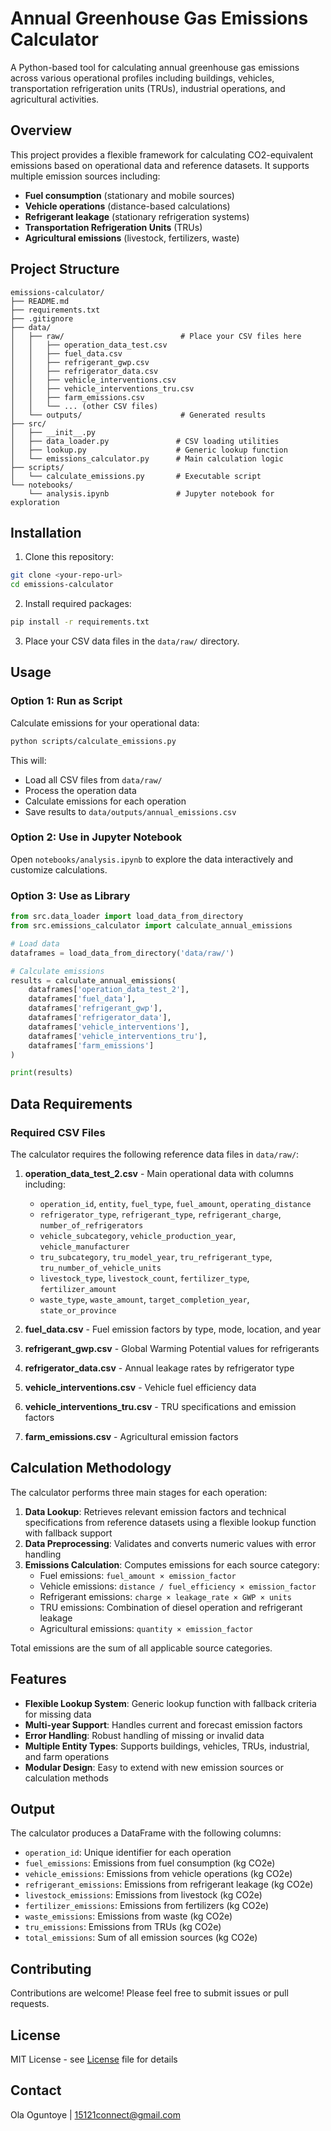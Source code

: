 # Annual Greenhouse Gas Emissions Calculator

A Python-based tool for calculating annual greenhouse gas emissions across various operational profiles including buildings, vehicles, transportation refrigeration units (TRUs), industrial operations, and agricultural activities.

## Overview

This project provides a flexible framework for calculating CO2-equivalent emissions based on operational data and reference datasets. It supports multiple emission sources including:

- **Fuel consumption** (stationary and mobile sources)
- **Vehicle operations** (distance-based calculations)
- **Refrigerant leakage** (stationary refrigeration systems)
- **Transportation Refrigeration Units** (TRUs)
- **Agricultural emissions** (livestock, fertilizers, waste)

## Project Structure

```
emissions-calculator/
├── README.md
├── requirements.txt
├── .gitignore
├── data/
│   ├── raw/                          # Place your CSV files here
│   │   ├── operation_data_test.csv
│   │   ├── fuel_data.csv
│   │   ├── refrigerant_gwp.csv
│   │   ├── refrigerator_data.csv
│   │   ├── vehicle_interventions.csv
│   │   ├── vehicle_interventions_tru.csv
│   │   ├── farm_emissions.csv
│   │   └── ... (other CSV files)
│   └── outputs/                      # Generated results
├── src/
│   ├── __init__.py
│   ├── data_loader.py               # CSV loading utilities
│   ├── lookup.py                    # Generic lookup function
│   └── emissions_calculator.py      # Main calculation logic
├── scripts/
│   └── calculate_emissions.py       # Executable script
└── notebooks/
    └── analysis.ipynb               # Jupyter notebook for exploration
```

## Installation

1. Clone this repository:
```bash
git clone <your-repo-url>
cd emissions-calculator
```

2. Install required packages:
```bash
pip install -r requirements.txt
```

3. Place your CSV data files in the `data/raw/` directory.

## Usage

### Option 1: Run as Script

Calculate emissions for your operational data:

```bash
python scripts/calculate_emissions.py
```

This will:
- Load all CSV files from `data/raw/`
- Process the operation data
- Calculate emissions for each operation
- Save results to `data/outputs/annual_emissions.csv`

### Option 2: Use in Jupyter Notebook

Open `notebooks/analysis.ipynb` to explore the data interactively and customize calculations.

### Option 3: Use as Library

```python
from src.data_loader import load_data_from_directory
from src.emissions_calculator import calculate_annual_emissions

# Load data
dataframes = load_data_from_directory('data/raw/')

# Calculate emissions
results = calculate_annual_emissions(
    dataframes['operation_data_test_2'],
    dataframes['fuel_data'],
    dataframes['refrigerant_gwp'],
    dataframes['refrigerator_data'],
    dataframes['vehicle_interventions'],
    dataframes['vehicle_interventions_tru'],
    dataframes['farm_emissions']
)

print(results)
```

## Data Requirements

### Required CSV Files

The calculator requires the following reference data files in `data/raw/`:

1. **operation_data_test_2.csv** - Main operational data with columns including:
   - `operation_id`, `entity`, `fuel_type`, `fuel_amount`, `operating_distance`
   - `refrigerator_type`, `refrigerant_type`, `refrigerant_charge`, `number_of_refrigerators`
   - `vehicle_subcategory`, `vehicle_production_year`, `vehicle_manufacturer`
   - `tru_subcategory`, `tru_model_year`, `tru_refrigerant_type`, `tru_number_of_vehicle_units`
   - `livestock_type`, `livestock_count`, `fertilizer_type`, `fertilizer_amount`
   - `waste_type`, `waste_amount`, `target_completion_year`, `state_or_province`

2. **fuel_data.csv** - Fuel emission factors by type, mode, location, and year
3. **refrigerant_gwp.csv** - Global Warming Potential values for refrigerants
4. **refrigerator_data.csv** - Annual leakage rates by refrigerator type
5. **vehicle_interventions.csv** - Vehicle fuel efficiency data
6. **vehicle_interventions_tru.csv** - TRU specifications and emission factors
7. **farm_emissions.csv** - Agricultural emission factors

## Calculation Methodology

The calculator performs three main stages for each operation:

1. **Data Lookup**: Retrieves relevant emission factors and technical specifications from reference datasets using a flexible lookup function with fallback support
2. **Data Preprocessing**: Validates and converts numeric values with error handling
3. **Emissions Calculation**: Computes emissions for each source category:
   - Fuel emissions: `fuel_amount × emission_factor`
   - Vehicle emissions: `distance / fuel_efficiency × emission_factor`
   - Refrigerant emissions: `charge × leakage_rate × GWP × units`
   - TRU emissions: Combination of diesel operation and refrigerant leakage
   - Agricultural emissions: `quantity × emission_factor`

Total emissions are the sum of all applicable source categories.

## Features

- **Flexible Lookup System**: Generic lookup function with fallback criteria for missing data
- **Multi-year Support**: Handles current and forecast emission factors
- **Error Handling**: Robust handling of missing or invalid data
- **Multiple Entity Types**: Supports buildings, vehicles, TRUs, industrial, and farm operations
- **Modular Design**: Easy to extend with new emission sources or calculation methods

## Output

The calculator produces a DataFrame with the following columns:
- `operation_id`: Unique identifier for each operation
- `fuel_emissions`: Emissions from fuel consumption (kg CO2e)
- `vehicle_emissions`: Emissions from vehicle operations (kg CO2e)
- `refrigerant_emissions`: Emissions from refrigerant leakage (kg CO2e)
- `livestock_emissions`: Emissions from livestock (kg CO2e)
- `fertilizer_emissions`: Emissions from fertilizers (kg CO2e)
- `waste_emissions`: Emissions from waste (kg CO2e)
- `tru_emissions`: Emissions from TRUs (kg CO2e)
- `total_emissions`: Sum of all emission sources (kg CO2e)

## Contributing

Contributions are welcome! Please feel free to submit issues or pull requests.

## License

MIT License - see [License](License.txt) file for details

## Contact

Ola Oguntoye | 15121connect@gmail.com

